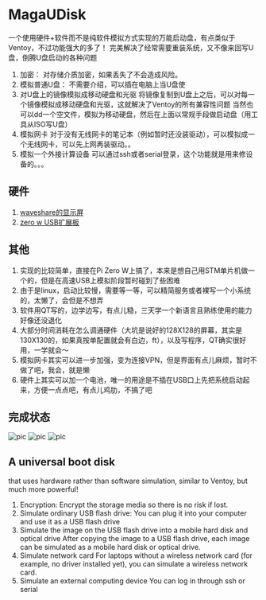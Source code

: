 # MagaUDisk
一个使用硬件+软件而不是纯软件模拟方式实现的万能启动盘，有点类似于Ventoy，不过功能强大的多了！
完美解决了经常需要重装系统，又不像来回写U盘，倒腾U盘启动的各种问题
1. 加密：
   对存储介质加密，如果丢失了不会造成风险。
2. 模拟普通U盘：
   不需要介绍，可以插在电脑上当U盘使
3. 对U盘上的镜像模拟成移动硬盘和光驱
   将镜像复制到U盘上之后，可以对每一个镜像模拟成移动硬盘和光驱，这就解决了Ventoy的所有兼容性问题
   当然也可以dd一个空文件，模拟为移动硬盘，然后在上面以常规手段做启动盘（用工具从ISO写U盘）
5. 模拟网卡
   对于没有无线网卡的笔记本（例如暂时还没装驱动），可以模拟成一个无线网卡，可以先上网再装驱动。。
6. 模拟一个外接计算设备
   可以通过ssh或者serial登录，这个功能就是用来修设备的。。。

## 硬件
1. [waveshare的显示屏](https://www.waveshare.net/shop/1.3inch-LCD-HAT.htm)
2. [zero w USB扩展板](https://www.1688.com/huo/detail-678778501887.html?spm=a262i4.9164788.zhaohuo-list-offerlist.7.db0c6712fqvtJX)

## 其他
1. 实现的比较简单，直接在Pi Zero W上搞了，本来是想自己用STM单片机做一个的，但是在高速USB上模拟阶段暂时碰到了些困难
2. 由于是linux，启动比较慢，需要等一等，可以精简服务或者裸写一个小系统的，太懒了，会但是不想弄
3. 软件用QT写的，边学边写，有点儿糙，三天学一个新语言且熟练使用的能力好像还没退化
4. 大部分时间消耗在怎么调通硬件（大坑是说好的128X128的屏幕，其实是130X130的，如果真按单配置就会有白边，ft），以及写程序，QT确实很好用，一学就会～
5. 模拟网卡其实可以进一步加强，变为连接VPN，但是界面有点儿麻烦，暂时不做了吧，我会，就是懒
6. 硬件上其实可以加一个电池，唯一的用途是不插在USB口上先把系统启动起来，方便一点点吧，有点儿鸡肋，不搞了吧

## 完成状态
![pic](https://github.com/sTeeLM/MegaUDisk/blob/main/pics/cover.jpg)
![pic](https://github.com/sTeeLM/MegaUDisk/blob/main/pics/pic1.jpg)
![pic](https://github.com/sTeeLM/MegaUDisk/blob/main/pics/pic2.jpg)

## A universal boot disk 
that uses hardware rather than software simulation, similar to Ventoy, but much more powerful!
1. Encryption:
   Encrypt the storage media so there is no risk if lost.
2. Simulate ordinary USB flash drive:
   You can plug it into your computer and use it as a USB flash drive
3. Simulate the image on the USB flash drive into a mobile hard disk and optical drive
   After copying the image to a USB flash drive, each image can be simulated as a mobile hard disk or optical drive.
4. Simulate network card
   For laptops without a wireless network card (for example, no driver installed yet), you can simulate a wireless network card.
6. Simulate an external computing device
   You can log in through ssh or serial
